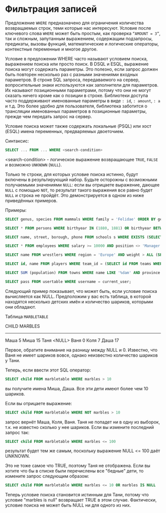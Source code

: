 # Фильтрация записей

Предложение `WHERE` предназначено для ограничения количества
возвращаемых строк, теми которые нас интересуют. Условие после ключевого
слова `WHERE` может быть простым, как проверка `“AMOUNT = 3”`, так и
сложным, запутанным выражением, содержащим подзапросы, предикаты, вызовы
функций, математические и логические операторы, контекстные переменные и
многое другое.

Условие в предложении WHERE часто называют условием поиска, выражением
поиска или просто поиск. В DSQL и ESQL, выражение поиска могут содержать
параметры. Это полезно, если запрос должен быть повторен несколько раз с
разными значениями входных параметров. В строке SQL запроса,
передаваемого на сервер, вопросительные знаки используются как
заполнители для параметров. Их называют позиционными параметрами, потому
что они не могут сказать ничего кроме как о позиции в строке. Библиотеки
доступа часто поддерживают именованные параметры в виде `: id`,
`: amount`, `: a` и т.д. Это более удобно для пользователя, библиотека
заботится о трансляции именованных параметров в позиционные параметры,
прежде чем передать запрос на сервер.

Условие поиска может также содержать локальные (PSQL) или хост (ESQL)
имена переменных, предваряемых двоеточием.

Синтаксис:

``` sql
SELECT ... FROM ... WHERE <search-condition>
```

\<search-condition\> - логическое выражение возвращающее `TRUE`, `FALSE`
и возможно `UNKNOWN` (`NULL`).

Только те строки, для которых условие поиска истинно, будут включены в
результирующий набор. Будьте осторожны с возможными получаемыми
значениями `NULL`: если вы отрицаете выражение, дающее `NULL` с помощью
`NOT`, то результат такого выражения все равно будет `NULL` и строка не
пройдёт. Это демонстрируется в одном из ниже приведённых примеров.

Примеры:

``` sql
SELECT genus, species FROM mammals WHERE family = 'Felidae' ORDER BY genus;

SELECT * FROM persons WHERE birthyear IN (1880, 1881) OR birthyear BETWEEN 1891 AND 1898;

SELECT name, street, borough, phone FROM schools s WHERE EXISTS (SELECT * FROM pupils p WHERE p.school = s.id) ORDER BY borough, street;

SELECT * FROM employees WHERE salary >= 10000 AND position <> 'Manager';

SELECT name FROM wrestlers WHERE region = 'Europe' AND weight > ALL (SELECT weight FROM shot_putters WHERE region = 'Africa');

SELECT id, name FROM players WHERE team_id = (SELECT id FROM teams WHERE name = 'Buffaloes');

SELECT SUM (population) FROM towns WHERE name LIKE '%dam' AND province CONTAINING 'land';

SELECT pass FROM usertable WHERE username = current_user;
```

Следующий пример показывает, что может быть, если условие поиска
вычисляется как NULL. Предположим у вас есть таблица, в которой
находятся несколько детских имён и количество шариков, которыми они
обладают.

Таблица `MARBLETABLE`

  CHILD   MARBLES
  ------- ----------
  Маша    5
  Миша    15
  Таня    \<NULL\>
  Ваня    0
  Коля    7
  Даша    17

Первое, обратите внимание на разницу между NULL и 0. Известно, что Ваня
не имеет шариков вовсе, однако неизвестно количество шариков у Тани.

Теперь, если ввести этот SQL оператор:

``` sql
SELECT child FROM marbletable WHERE marbles > 10
```

вы получите имена Миша, Даша. Все эти дети имеют более чем 10 шариков.

Если вы отрицаете выражение:

``` sql
SELECT child FROM marbletable WHERE NOT marbles > 10
```

запрос вернёт Маша, Коля, Ваня. Таня не попадет ни в одну из выборок,
т.к. не известно сколько у нее шариков. Если вы измените последний
запрос так:

``` sql
SELECT child FROM marbletable WHERE marbles <= 100
```

результат будет тем же самым, поскольку выражение NULL \<= 100 даёт
UNKNOWN.

Это не тоже самое что TRUE, поэтому Таня не отображена. Если вы хотите
что бы в списке были перечислены все \"бедные\" дети, то измените запрос
следующим образом:

``` sql
SELECT child FROM marbletable WHERE marbles <= 10 OR marbles IS NULL
```

Теперь условие поиска становится истинным для Тани, потому что условие
\"marbles is null\" возвращает TRUE в этом случае. Фактически, условие
поиска не может быть NULL ни для одного из них.
